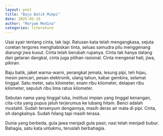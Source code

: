 ```yaml
---
layout: post
title: "Baju Batik Mimpi"
date: 2025-02-19
author: "Maryam Medina"
categories: literature
---
```


Usai syair tentang cinta, tak lagi. Ratusan kata telah mengangkasa, sejuta coretan tergores menghabiskan tinta, seluas samudra pilu menggenang diarungi jiwa kusut. Cinta telah berubah rupanya. Cinta tak hanya datang dari getaran dangkal, cinta juga pilihan rasional. Cinta mengenal hati, jiwa, pikiran. 

Baju batik, jaket warna-warni, perangkat jemala, lesung pipi, teh hijau, mesin pencari, pesan elektronik, ulang tahun, kabar gembira, selamat tinggal. Satu meter, satu kilometer, enam ribu kilometer, delapan ribu kilometer, sepuluh ribu lima ratus kilometer.

Sebutan nama yang tinggal luka, institusi impian yang tinggal kenangan, cita-cita yang pupus jatuh terjerumus ke lubang hitam. Benci adalah mustahil. Sudah tersenyum dengannya, masih deras air mata di pipi. Cinta, oh dangkalnya. Sudah hilang tapi masih terasa.

Dunia yang berbeda, gula jawa menjadi gula pasir, nasi telah menjadi bubur. Bahagia, satu kata untukmu, teruslah berbahagia.